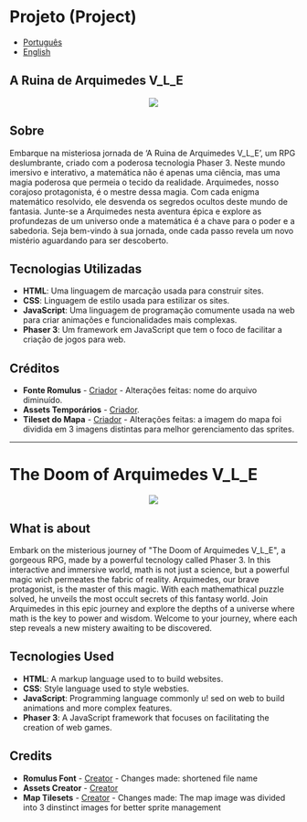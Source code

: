 # Projeto (Project) 
- [Português](#portugues)
- [English](#ingles)

<a id="portugues"></a>
## A Ruina de Arquimedes V_L_E
<p align="center">
    <img src="https://github.com/user-attachments/assets/7734a174-82e7-47be-a930-ec699a3feeba"
</p>


## Sobre
Embarque na misteriosa jornada de ‘A Ruina de Arquimedes V_L_E’, um RPG deslumbrante, criado com a poderosa tecnologia Phaser 3. Neste mundo imersivo e interativo, a matemática não é apenas uma ciência, mas uma magia poderosa que permeia o tecido da realidade. Arquimedes, nosso corajoso protagonista, é o mestre dessa magia. Com cada enigma matemático resolvido, ele desvenda os segredos ocultos deste mundo de fantasia. Junte-se a Arquimedes nesta aventura épica e explore as profundezas de um universo onde a matemática é a chave para o poder e a sabedoria. Seja bem-vindo à sua jornada, onde cada passo revela um novo mistério aguardando para ser descoberto.

## Tecnologias Utilizadas
- **HTML**: Uma linguagem de marcação usada para construir sites.
- **CSS**: Linguagem de estilo usada para estilizar os sites.
- **JavaScript**: Uma linguagem de programação comumente usada na web para criar animações e funcionalidades mais complexas.
- **Phaser 3**: Um framework em JavaScript que tem o foco de facilitar a criação de jogos para web.

## Créditos
- **Fonte Romulus** - [Criador](https://www.deviantart.com/pix3m/gallery) - Alterações feitas: nome do arquivo diminuído.
- **Assets Temporários** - [Criador](https://escape-pixel.itch.io/).
- **Tileset do Mapa** - [Criador](https://aamatniekss.itch.io/) - Alterações feitas: a imagem do mapa foi dividida em 3 imagens distintas para melhor gerenciamento das sprites.

<hr>

<a id="ingles"></a>
# The Doom of Arquimedes V_L_E

<p align="center">
    <img src="https://github.com/Rafael-Perondi/A-ruina-de-Arquimedes_REFEITO/assets/159496674/ea5c3d7f-bdad-48ba-8b83-2daa9e253f95"

</p>

## What is about

Embark on the misterious journey of "The Doom of Arquimedes V_L_E", a gorgeous RPG, made by a powerful tecnology called Phaser 3. In this interactive and immersive world, math is not just a science, but a powerful magic wich permeates the fabric of reality. Arquimedes, our brave protagonist, is the master of this magic. With each mathemathical puzzle solved, he unveils the most occult secrets of this fantasy world. Join Arquimedes in this epic journey and explore the depths of a universe where 
math is the key to power and wisdom. Welcome to your journey, where each step reveals a new mistery awaiting to be discovered. 

## Tecnologies Used

- **HTML**: A markup language used to to build websites.
- **CSS**: Style language used to style websties.
- **JavaScript**: Programming language commonly u!
sed on web to build animations and more complex features.
- **Phaser 3**: A JavaScript framework that focuses on facilitating the creation of web games.

## Credits

- **Romulus Font** - [Creator](https://www.deviantart.com/pix3m/gallery) - Changes made: shortened file name
- **Assets Creator** - [Creator](https://escape-pixel.itch.io/) 
- **Map Tilesets** - [Creator](https://aamatniekss.itch.io/) - Changes made: The map image was divided into 3 dinstinct images for better sprite management  
